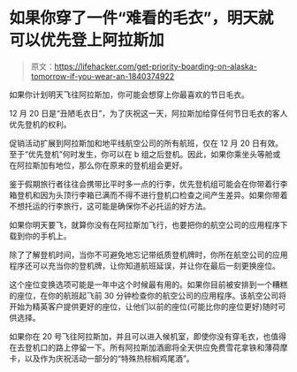 # 如果你穿了一件“难看的毛衣”，明天就可以优先登上阿拉斯加

> 原文：<https://lifehacker.com/get-priority-boarding-on-alaska-tomorrow-if-you-wear-an-1840374922>

如果你计划明天飞往阿拉斯加，你可能会想穿上你最喜欢的节日毛衣。



12 月 20 日是“丑陋毛衣日”，为了庆祝这一天，阿拉斯加给穿任何节日毛衣的客人优先登机的权利。

促销活动扩展到阿拉斯加和地平线航空公司的所有航班，仅在 12 月 20 日有效。至于“优先登机”何时发生，你可以在 b 组之后登机。因此，如果你乘坐头等舱或在阿拉斯加有地位，那么你在原来的登机组会更好。

鉴于假期旅行者往往会携带比平时多一点的行李，优先登机组可能会在你带着行李箱登机和因为头顶行李箱已满而不得不进行登机口检查之间产生差异。如果你带着不想托运的行李旅行，这可能是确保你不必托运的好方法。

如果你明天要飞，就算你没有在阿拉斯加飞行，也要把你的航空公司的应用程序下载到你的手机上。

除了了解登机时间，当你不可避免地忘记带纸质登机牌时，你所在航空公司的应用程序还可以充当你的登机牌，让你知道航班延误，并让你在最后一刻更换座位。

这个座位变换选项可能是一年中这个时候最有用的。如果你目前被安排到一个糟糕的座位，在你的航班起飞前 30 分钟检查你的航空公司的应用程序。该航空公司将开始为精英客户提供更好的座位，让他们以前的座位(可能比你的座位更好)随时可供选择。

如果你在 20 号飞往阿拉斯加，并且可以进入候机室，即使你没有穿毛衣，也值得在去登机口的路上停留一下。所有阿拉斯加酒廊将全天供应免费雪花拿铁和薄荷摩卡，以及作为庆祝活动一部分的“特殊热棕榈鸡尾酒”。